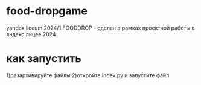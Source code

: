 # food-dropgame
yandex liceum 2024/1 
FOODDROP - сделан в рамках проектной работы в яндекс лицее 2024
# как запустить
1)разархивируйте файлы
2)откройте index.py и запустите файл
